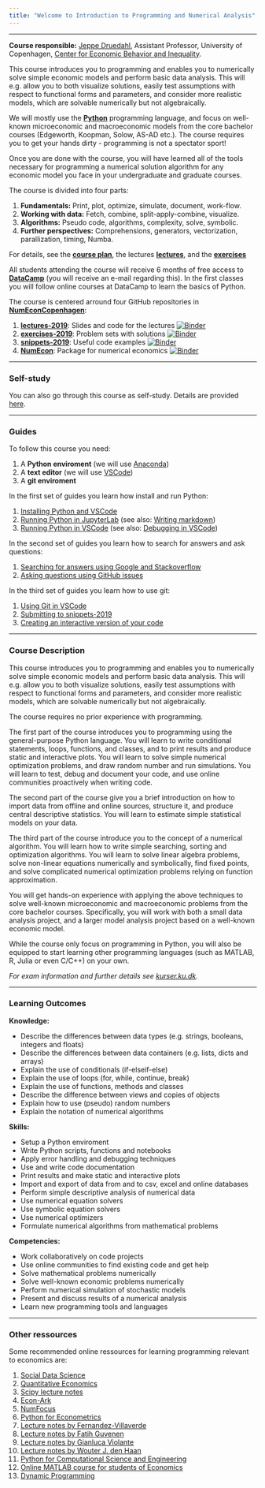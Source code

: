 ```yaml
---
title: "Welcome to Introduction to Programming and Numerical Analysis"
---
```

___

**Course responsible:** [Jeppe Druedahl](http://web.econ.ku.dk/druedahl/), Assistant Professor, University of Copenhagen, [Center for Economic Behavior and Inequality](https://www.econ.ku.dk/cebi). 

This course introduces you to programming and enables you to numerically solve simple economic models and perform basic data analysis. This will e.g. allow you to both visualize solutions, easily test assumptions with respect to functional forms and parameters, and consider more realistic models, which are solvable numerically but not algebraically. 

We will mostly use the **[Python](https://www.python.org/)** programming language, and focus on well-known  microeconomic and macroeconomic models from the core bachelor courses (Edgeworth, Koopman, Solow, AS-AD etc.). The course requires you to get your hands dirty - programming is not a spectator sport!

Once you are done with the course, you will have learned all of the tools necessary for programming a numerical solution algorithm for any economic model you face in your undergraduate and graduate courses. 

The course is divided into four parts:

1. **Fundamentals:** Print, plot, optimize, simulate, document, work-flow.
2. **Working with data:** Fetch, combine, split-apply-combine, visualize.
3. **Algorithms:** Pseudo code, algorithms, complexity, solve, symbolic.
4. **Further perspectives:** Comprehensions, generators, vectorization, parallization, timing, Numba.

For details, see the **[course plan](/course-plan/)**, the lectures **[lectures](/lectures/)**, and the **[exercises](/exercises/)**

All students attending the course will receive 6 months of free access to **[DataCamp](https://www.datacamp.com/home)** (you will receive an e-mail regarding this). In the first classes you will follow online courses at DataCamp to learn the basics of Python. 

The course is centered arround four GitHub repositories in **[NumEconCopenhagen](https://github.com/NumEconCopenhagen)**:

1. **[lectures-2019](https://github.com/NumEconCopenhagen/lectures-2019)**: Slides and code for the lectures [![Binder](https://mybinder.org/badge_logo.svg)](https://mybinder.org/v2/gh/NumEconCopenhagen/lectures-2019/master?urlpath=lab)
2. **[exercises-2019](https://github.com/NumEconCopenhagen/exercises-2019)**: Problem sets with solutions [![Binder](https://mybinder.org/badge_logo.svg)](https://mybinder.org/v2/gh/NumEconCopenhagen/exercises-2019/master?urlpath=lab)
3. **[snippets-2019](https://github.com/NumEconCopenhagen/snippets-2019)**: Useful code examples [![Binder](https://mybinder.org/badge_logo.svg)](https://mybinder.org/v2/gh/NumEconCopenhagen/snippets-2019/master?urlpath=lab)
4. **[NumEcon](https://github.com/NumEconCopenhagen/numecon)**: Package for numerical economics [![Binder](https://mybinder.org/badge_logo.svg)](https://mybinder.org/v2/gh/NumEconCopenhagen/NumEconNotebooks/master?urlpath=lab)

___

### Self-study

You can also go through this course as self-study. Details are provided [here](/self-study/).

___

### Guides

To follow this course you need:

1. A **Python enviroment** (we will use [Anaconda](https://www.anaconda.com))
2. A **text editor** (we will use [VSCode](https://code.visualstudio.com/))
3. A **git enviroment**

In the first set of guides you learn how install and run Python:

1. [Installing Python and VSCode](/guides/python-setup)
2. [Running Python in JupyterLab](/guides/jupyterlab) (see also: [Writing markdown](/guides/markdown))
3. [Running Python in VSCode](/guides/vscode-basics) (see also: [Debugging in VSCode](/guides/vscode-debug))

In the second set of guides you learn how to search for answers and ask questions:

1. [Searching for answers using Google and Stackoverflow](/guides/searching)
2. [Asking questions using GitHub issues](/guides/github-issues)

In the third set of guides you learn how to use git:

1. [Using Git in VSCode](/guides/vscode-git)
2. [Submitting to snippets-2019](/guides/snippets)
3. [Creating an interactive version of your code](/guides/mybinder)

___

### Course Description

This course introduces you to programming and enables you to numerically solve simple economic models and perform basic data analysis. This will e.g. allow you to both visualize solutions, easily test assumptions with respect to functional forms and parameters, and consider more realistic models, which are solvable numerically but not algebraically. 

The course requires no prior experience with programming.

The first part of the course introduces you to programming using the general-purpose Python language. You will learn to write conditional statements, loops, functions, and classes, and to print results and produce static and interactive plots. You will learn to solve simple numerical optimization problems, and draw random number and run simulations. You will learn to test, debug and document your code, and use online communities proactively when writing code. 

The second part of the course give you a brief introduction on how to import data from offline and online sources, structure it, and produce central descriptive statistics. You will learn to estimate simple statistical models on your data.

The third part of the course introduce you to the concept of a numerical algorithm. You will learn how to write simple searching, sorting and optimization algorithms. You will learn to solve linear algebra problems, solve non-linear equations numerically and symbolically, find fixed points, and solve complicated numerical optimization problems relying on function approximation.

You will get hands-on experience with applying the above techniques to solve well-known microeconomic and macroeconomic problems from the core bachelor courses. Specifically, you will work with both a small data analysis project, and a larger model analysis project based on a well-known economic model.

While the course only focus on programming in Python, you will also be equipped to start learning other programming languages (such as MATLAB, R, Julia or even C/C++) on your own.

*For exam information and further details see [kurser.ku.dk](http://kurser.ku.dk/course/a%C3%98ka08232u/2018-2019).*

___

### Learning Outcomes

**Knowledge:**

* Describe the differences between data types (e.g.  strings, booleans, integers and floats)
* Describe the differences between data containers (e.g. lists, dicts and arrays)
* Explain the use of conditionals (if-elseif-else)
* Explain the use of loops (for, while, continue, break)
* Explain the use of functions, methods and classes
* Describe the difference between views and copies of objects
* Explain how to use (pseudo) random numbers
* Explain the notation of numerical algorithms

**Skills:**

* Setup a Python enviroment
* Write Python scripts, functions and notebooks
* Apply error handling and debugging techniques
* Use and write code documentation
* Print results and make static and interactive plots
* Import and export of data from and to csv, excel and online databases
* Perform simple descriptive analysis  of numerical data
* Use numerical equation solvers
* Use symbolic equation solvers
* Use numerical optimizers
* Formulate numerical algorithms from mathematical problems

**Competencies:**

* Work collaboratively on code projects
* Use online communities to find existing code and get help
* Solve mathematical problems numerically
* Solve well-known economic problems numerically
* Perform numerical simulation of stochastic models
* Present and discuss results of a numerical analysis
* Learn new programming tools and languages

___

### Other ressources

Some recommended online ressources for learning programming relevant to economics are:

1. [Social Data Science](https://abjer.github.io/sds/)
2. [Quantitative Economics](https://lectures.quantecon.org/)
3. [Scipy lecture notes](https://scipy-lectures.org/)
4. [Econ-Ark](https://econ-ark.org/)
5. [NumFocus](https://numfocus.org/)
6. [Python for Econometrics](https://www.kevinsheppard.com/Python_for_Econometrics)
7. [Lecture notes by Fernandez-Villaverde](https://www.sas.upenn.edu/~jesusfv/teaching.html)
8. [Lecture notes by Fatih Guvenen](https://fatihguvenen.com/teaching/econ8185-phd-computation-empirics/)
9. [Lecture notes by Gianluca Violante](https://sites.google.com/a/nyu.edu/glviolante/teaching/quantmacro15)
10. [Lecture notes by Wouter J. den Haan](http://www.wouterdenhaan.com/notes.htm)
11. [Python for Computational Science and Engineering](http://www.southampton.ac.uk/~fangohr/training/python/pdfs/Python-for-Computational-Science-and-Engineering.pdf)
12. [Online MATLAB course for students of Economics](https://absalon.ku.dk/courses/25988/pages/online-matlab-course-for-students-of-economics)
13. [Dynamic Programming](https://absalon.ku.dk/courses/25988)